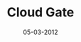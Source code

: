---
title: Cloud Gate
url: cloud-gate
comments: false
layout: photo
categories: [photos]
imageurl: http://farm8.staticflickr.com/7209/6811835676_e144ca40fd_b_d.jpg
flickrurl: http://www.flickr.com/photos/paulmmay/6811835676/in/set-72157601438812230
date: 05-03-2012
caption: Cloud Gate, Chicago.  
---